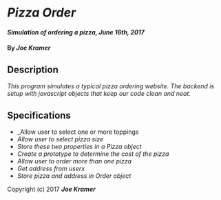 # _Pizza Order_

#### _Simulation of ordering a pizza, June 16th, 2017_

#### By _**Joe Kramer**_

## Description

_This program simulates a typical pizza ordering website. The backend is setup with javascript objects that keep our code clean and neat._

## Specifications

* _Allow user to select one or more toppings
* _Allow user to select pizza size_
* _Store these two properties in a Pizza object_
* _Create a prototype to determine the cost of the pizza_
* _Allow user to order more than one pizza_
* _Get address from userx_
* _Store pizza and address in Order object_

Copyright (c) 2017 **_Joe Kramer_**
